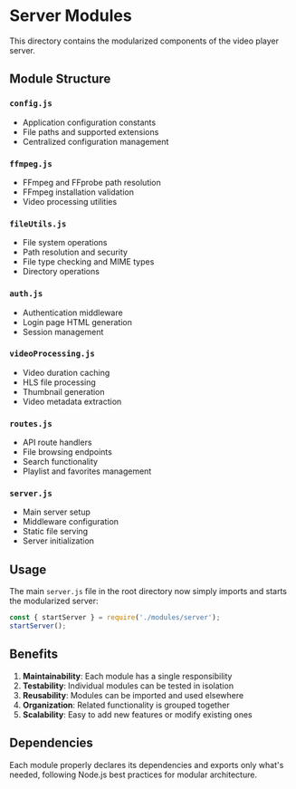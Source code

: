 # Server Modules

This directory contains the modularized components of the video player server.

## Module Structure

### `config.js`
- Application configuration constants
- File paths and supported extensions
- Centralized configuration management

### `ffmpeg.js`
- FFmpeg and FFprobe path resolution
- FFmpeg installation validation
- Video processing utilities

### `fileUtils.js`
- File system operations
- Path resolution and security
- File type checking and MIME types
- Directory operations

### `auth.js`
- Authentication middleware
- Login page HTML generation
- Session management

### `videoProcessing.js`
- Video duration caching
- HLS file processing
- Thumbnail generation
- Video metadata extraction

### `routes.js`
- API route handlers
- File browsing endpoints
- Search functionality
- Playlist and favorites management

### `server.js`
- Main server setup
- Middleware configuration
- Static file serving
- Server initialization

## Usage

The main `server.js` file in the root directory now simply imports and starts the modularized server:

```javascript
const { startServer } = require('./modules/server');
startServer();
```

## Benefits

1. **Maintainability**: Each module has a single responsibility
2. **Testability**: Individual modules can be tested in isolation
3. **Reusability**: Modules can be imported and used elsewhere
4. **Organization**: Related functionality is grouped together
5. **Scalability**: Easy to add new features or modify existing ones

## Dependencies

Each module properly declares its dependencies and exports only what's needed, following Node.js best practices for modular architecture.
